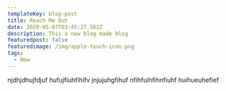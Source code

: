 ```yaml
---
templateKey: blog-post
title: Reach Me Out
date: 2020-05-07T03:45:27.562Z
description: This a new blog made blog
featuredpost: false
featuredimage: /img/apple-touch-icon.png
tags:
  - New
---
```

njdhjdhujfdjuf  hufujfiuhfihifv jnjujuhgfihuf nfihfuihfihnfiuhf huihueuhefief